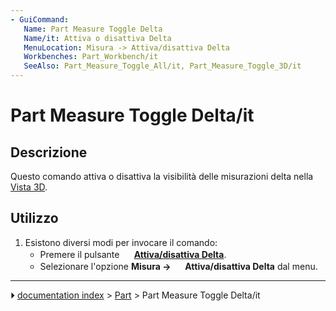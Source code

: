 ```yaml
---
- GuiCommand:
   Name: Part Measure Toggle Delta
   Name/it: Attiva o disattiva Delta
   MenuLocation: Misura -> Attiva/disattiva Delta
   Workbenches: Part_Workbench/it
   SeeAlso: Part_Measure_Toggle_All/it, Part_Measure_Toggle_3D/it
---
```


# Part Measure Toggle Delta/it



## Descrizione

Questo comando attiva o disattiva la visibilità delle misurazioni delta nella [Vista 3D](3D_view/it.md).



## Utilizzo

1.  Esistono diversi modi per invocare il comando:
    -   Premere il pulsante **<img src="images/Part_Measure_Toggle_Delta.svg" width=16px> [Attiva/disattiva Delta](Part_Measure_Toggle_Delta/it.md)**.
    -   Selezionare l\'opzione **Misura → <img src="images/Part_Measure_Toggle_Delta.svg" width=16px> Attiva/disattiva Delta** dal menu.



---
⏵ [documentation index](../README.md) > [Part](Part_Workbench.md) > Part Measure Toggle Delta/it
